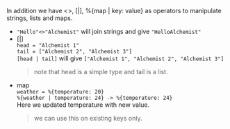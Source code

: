 In addition we have <>, [|], %{map | key: value} as operators to manipulate strings, lists and maps.
- `"Hello"<>"Alchemist"` will join strings and give `"HelloAlchemist"`
- [|]  
    `head = "Alchemist 1"`  
    `tail = ["Alchemist 2", "Alchemist 3"]`  
    `[head | tail]` will give `["Alchemist 1", "Alchemist 2", "Alchemist 3"]`
    > note that head is a simple type and tail is a list.
- map  
    `weather = %{temperature: 20}`  
    `%{weather | temperature: 24} -> %{temperature: 24}`  
    Here we updated temperature with new value.  
    > we can use this on existing keys only.